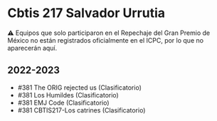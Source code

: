 # Cbtis 217 Salvador Urrutia

:warning: Equipos que solo participaron en el Repechaje del Gran Premio de México no están registrados oficialmente en el ICPC, por lo que no aparecerán aquí.

## 2022-2023

- #381 The ORIG rejected us (Clasificatorio)
- #381 Los Humildes (Clasificatorio)
- #381 EMJ Code (Clasificatorio)
- #381 CBTIS217-Los catrines  (Clasificatorio)



